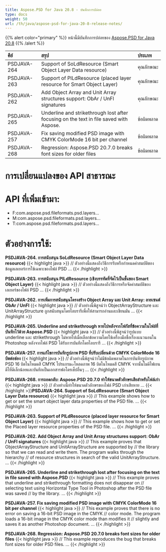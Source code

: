 ```yaml
---
title: Aspose.PSD for Java 20.8 - บันทึกการปล่อย
type: docs
weight: 50
url: /th/java/aspose-psd-for-java-20-8-release-notes/
---
```


{{% alert color="primary" %}} หน้านี้มีบันทึกการปล่อยของ [Aspose.PSD for Java 20.8](https://downloads.aspose.com/psd/java/new-releases/aspose.psd-for-java-20.8/) {{% /alert %}} 

|**คีย์**|**สรุป**|**ประเภท**|
| :- | :- | :- |
|PSDJAVA-264|Support of SoLdResource (Smart Object Layer Data resource)|คุณลักษณะ|
|PSDJAVA-263|Support of PlLdResource (placed layer resource for Smart Object Layer)|คุณลักษณะ|
|PSDJAVA-262|Add Object Array and Unit Array structures support: ObAr / UnFl signatures|คุณลักษณะ|
|PSDJAVA-265|Underline and strikethrough lost after focusing on the text in file saved with Aspose.|ข้อผิดพลาด|
|PSDJAVA-257|Fix saving modified PSD image with CMYK ColorMode 16 bit per channel|ข้อผิดพลาด|
|PSDJAVA-268|Regression: Aspose.PSD 20.7.0 breaks font sizes for older files|ข้อผิดพลาด|

# **การเปลี่ยนแปลงของ API สาธารณะ**
# **API ที่เพิ่มเข้ามา:**
- F:com.aspose.psd.fileformats.psd.layers...
- M:com.aspose.psd.fileformats.psd.layers...
- T:com.aspose.psd.fileformats.psd.layers...

# **ตัวอย่างการใช้:**  

**PSDJAVA-264. การสนับสนุน SoLdResource (Smart Object Layer Data resource)**
{{< highlight java >}}
// ตัวอย่างนี้แสดงถึงวิธีการรับหรือกำหนดค่าสมบัติของข้อมูลเลเยอร์การใช้เฉพาะของไฟล์ PSD
...
{{< /highlight >}}

**PSDJAVA-263. การสนับสนุน PlLdResource (เชิงบรรทัดที่จัดไว้เป็นชั้นของ Smart Object Layer)**
{{< highlight java >}}
// ตัวอย่างนี้แสดงถึงวิธีการหรือจัดค่าสมบัติของเลเยอร์ของไฟล์ PSD
...
{{< /highlight >}}

**PSDJAVA-262. การเพิ่มการสนับสนุนโครงสร้าง Object Array และ Unit Array: ลายเซนต์ ObAr / UnFl**
{{< highlight java >}}
// ตัวอย่างนี้พิสูจน์ว่า ObjectArrayStructure และ UnitArrayStructure ถูกสนับสนุนโดยไลบรารีเพื่อให้สามารถอ่านและเขียนมัน
...
{{< /highlight >}}

**PSDJAVA-265. Underline and strikethrough หายไปหลังจากโฟกัสที่ข้อความในไฟล์ที่บันทึกไว้ด้วย Aspose.PSD**
{{< highlight java >}}
// ตัวอย่างนี้พิสูจน์ว่ารูปแบบ underline และ strikethrough ไม่หายไปเมื่อเลือกข้อความโดยใช้เครื่องมือชื่อเรื่องแนวนอนใน Photoshop หลังจากไฟล์ PSD ได้รับการบันทึกโดยไลบรารี
...
{{< /highlight >}}

**PSDJAVA-257. การแก้ไขการบันทึกรูปภาพ PSD ที่ปรับเปลี่ยนด้วย CMYK ColorMode 16 บิตต่อช่อง**
{{< highlight java >}}
// ตัวอย่างนี้พิสูจน์ว่าไม่มีข้อผิดพลาดในการบันทึกรูปภาพ PSD 16 บิตในโหมดสี CMYK โปรแกรม๓โหลดภาพ 16 บิตในโหมดสี CMYK จากนั้นโมดิไฟเยนดิ่ไที่ดีเล็กน้อยและบันทึกเป็นเอกสารฟอโตรเช็ปอื่นๆ
...
{{< /highlight >}}

**PSDJAVA-268. การถอดกลับ: Aspose.PSD 20.7.0 ทำให้ขนาดตัวอักษรเสียสำหรับไฟล์เก่า**
{{< highlight java >}}
// ตัวอย่างนี้ทำให้ขนาดตัวอักษรของไฟล์ PSD เก่าเสียหาย
...
{{< /highlight >}}**PSDJAVA-264. Support of SoLdResource (Smart Object Layer Data resource)**
{{< highlight java >}}
// This example shows how to get or set the smart object layer data properties of the PSD file.
...
{{< /highlight >}}

**PSDJAVA-263. Support of PlLdResource (placed layer resource for Smart Object Layer)**
{{< highlight java >}}
// This example shows how to get or set the Placed layer resource properties of the PSD file.
...
{{< /highlight >}}

**PSDJAVA-262. Add Object Array and Unit Array structures support: ObAr / UnFl signatures**
{{< highlight java >}}
// This example proves that ObjectArrayStructure and UnitArrayStructure are supported by
// the library so that we can read and write them. The program walks through the hierarchy
// of resource structures in search of the valid UnitArrayStructure.
...
{{< /highlight >}}

**PSDJAVA-265. Underline and strikethrough lost after focusing on the text in file saved with Aspose.PSD**
{{< highlight java >}}
// This example proves that underline and strikethrough formatting does not disappear on
// selecting text using Horizontal Type Tool in Photoshop after the PSD file was saved
// by the library.
...
{{< /highlight >}}

**PSDJAVA-257. Fix saving modified PSD image with CMYK ColorMode 16 bit per channel**
{{< highlight java >}}
// This example proves that there is no error on saving a 16-bit PSD image in the CMYK
// color mode. The program loads a 16-bit image in the CMYK color mode than modifies it
// slightly and saves it as another Photoshop document.
...
{{< /highlight >}}

**PSDJAVA-268. Regression: Aspose.PSD 20.7.0 breaks font sizes for older files**
{{< highlight java >}}
// This example reproduces the bug that breaks font sizes for older PSD files.
...
{{< /highlight >}}